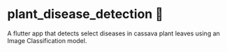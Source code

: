 # plant_disease_detection 🦠

A flutter app that detects select diseases in cassava plant leaves using an Image Classification model.

